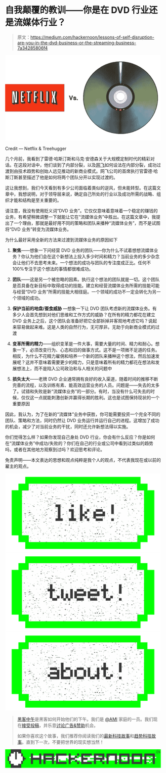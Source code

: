 # 自我颠覆的教训——你是在 DVD 行业还是流媒体行业？

> 原文：<https://medium.com/hackernoon/lessons-of-self-disruption-are-you-in-the-dvd-business-or-the-streaming-business-7a34285806f4>

![](img/356e686e1d77968cd7998814335dd846.png)

Credit — Netflix & Treehugger

几个月前，我看到了雷德·哈斯汀斯和马克·安德森关于大规模定制时代的精彩对话。在这段对话中，他们谈到了内部分裂，以及[网飞](https://hackernoon.com/tagged/netflix)如何设法在内部分裂，成功过渡到由技术趋势和创始人远见推动的新商业模式。网飞公司的首席执行官雷德·哈斯汀斯甚至描述了他是如何将两个团队分开以实现过渡的。

这让我想到，我们今天看到有多少公司面临着类似的逆风，但未能转型。在这篇文章中，我想说明，对于领导层来说，确定自己所处的行业以及成功所需的战略、组织才能和结构是至关重要的。

请注意，我没有使用贬义词“DVD 业务”。它仅仅意味着意味着一个稳定的赚钱的业务，有希望稍微调整一下就能让它在“流媒体业务”中胜出。在这篇文章中，我提出了一个理由，那就是最好用不同的策略和团队来播种“流媒体业务”，而不是试图将“DVD 业务”转变为流媒体业务。

为什么最好采用全新的方法来过渡到流媒体业务的原因如下

1) **聚焦**——想象一下问经营 DVD 业务的团队——你为什么不试着想想流媒体业务？你认为他们会在这个新想法上投入多少时间和精力？当前业务的多少杂念会让他们不去思考未来。一个想法的成功与团队的专注度成正比。任何不 100%专注于这个想法的事情都很难成功。

2) **团队**——这是另一个被忽略的因素。执行这个想法的团队就是一切。这个团队是否具备在新目标中取得成功的技能。建立和经营流媒体业务所需的技能可能与经营“DVD 业务”所需的技能大相径庭。一个领域的成功不一定会转化为另一个领域的成功。

3) **保护当前的地盘/蚕食威胁** —想象一下让 DVD 团队考虑新的流媒体业务。有多少人会首先想到对他们思维和工作方式的威胁？在所有的精力都花在建立 DVD 业务上之后，这个团队会准备好把它全部拆掉并客观地考虑它吗？说起来容易做起来难。这是人类的自然行为，无可厚非。无助于向新商业模式的过渡

4) **变革所需的精力**——组织变革是一件大事，需要大量的时间、精力和耐心。想象一下，必须改变行为、心态和旧的做事方式。这不是一项微不足道的任务。相反，为什么不花精力雇佣和培养一个新的团队来播种这个想法，然后加速发展呢？这并不意味着需要更少的精力，只是意味着所有的精力都花在想法和发展想法上，而不是陷入公司政治和与人相关的问题中

5) **损失太大**——老牌 DVD 企业通常拥有良好的收入渠道，随着时间的推移不断完善的流程，以及训练有素、能高效运营业务的人员。问题是——失去的太多了。试错和失败是新“流媒体业务”的一部分。有时，当没有什么可失去的时候，仅仅这一点就能刺激创新并赢得长期的胜利。这也是试图保持现状的一个重要原因

因此，我认为，为了在新的“流媒体”业务中获胜，你可能需要投资一个完全不同的团队、策略和方法，同时仍然让 DVD 业务运行并运行自己的进程。这增加了成功的机会，减少了对当前业务的干扰，同时还允许新想法得以实施。

你们觉得怎么样？如果你发现自己身处 DVD 行业，你会有什么反应？你是如何在“流媒体业务”中成功/失败的？你们在自己的行业或公司中看到过类似的趋势吗，或者在其他地方观察到过吗？欢迎思考和评论。

免责声明——本文表达的思想和观点纯粹是我个人的观点，不代表我现在或以前的雇主的观点。

[![](img/50ef4044ecd4e250b5d50f368b775d38.png)](http://bit.ly/HackernoonFB)[![](img/979d9a46439d5aebbdcdca574e21dc81.png)](https://goo.gl/k7XYbx)[![](img/2930ba6bd2c12218fdbbf7e02c8746ff.png)](https://goo.gl/4ofytp)

> [黑客中午](http://bit.ly/Hackernoon)是黑客如何开始他们的下午。我们是 [@AMI](http://bit.ly/atAMIatAMI) 家庭的一员。我们现在[接受投稿](http://bit.ly/hackernoonsubmission)，并乐意[讨论广告&赞助](mailto:partners@amipublications.com)机会。
> 
> 如果你喜欢这个故事，我们推荐你阅读我们的[最新科技故事](http://bit.ly/hackernoonlatestt)和[趋势科技故事](https://hackernoon.com/trending)。直到下一次，不要把世界的现实想当然！

![](img/be0ca55ba73a573dce11effb2ee80d56.png)